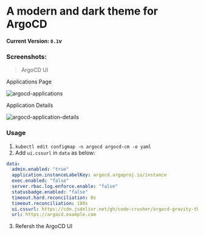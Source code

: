 # A modern and dark theme for ArgoCD

**Current Version: `0.1`v**

### Screenshots:

> ArgoCD UI

Applications Page

![argocd-applications](https://res.cloudinary.com/dor5uewzz/image/upload/v1720776187/readme-assets/argocd-applications_oefuwn.png)

Application Details

![argocd-application-details](https://res.cloudinary.com/dor5uewzz/image/upload/v1720776187/readme-assets/argocd-app-details_v3dhuu.png)

### Usage

1. `kubectl edit configmap -n argocd argocd-cm -o yaml`
2. Add `ui.cssurl` in `data` as below:
```YAML
data:
  admin.enabled: "true"
  application.instanceLabelKey: argocd.argoproj.io/instance
  exec.enabled: "false"
  server.rbac.log.enforce.enable: "false"
  statusbadge.enabled: "false"
  timeout.hard.reconciliation: 0s
  timeout.reconciliation: 180s
  ui.cssurl: https://cdn.jsdelivr.net/gh/code-crusher/argocd-gravity-theme@main/theme.css
  url: https://argocd.example.com
```
3. Refersh the ArgoCD UI
